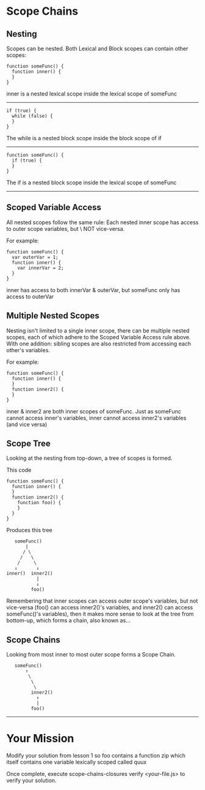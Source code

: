 # Scope Chains

## Nesting

Scopes can be nested. Both Lexical and Block scopes can contain other scopes:

    function someFunc() {
      function inner() {
      }
    }

inner is a nested lexical scope inside the lexical scope of someFunc

-------------------------------------------------------------------------------

    if (true) {
      while (false) {
      }
    }

The while is a nested block scope inside the block scope of if

-------------------------------------------------------------------------------

    function someFunc() {
      if (true) {
      }
    }

The if is a nested block scope inside the lexical scope of someFunc

-------------------------------------------------------------------------------

## Scoped Variable Access

All nested scopes follow the same rule: Each nested inner scope has access to
outer scope variables, but \  NOT vice-versa.

For example:

    function someFunc() {
      var outerVar = 1;
      function inner() {
        var innerVar = 2;
      }
    }

inner has access to both innerVar & outerVar, but someFunc only has
access to outerVar

## Multiple Nested Scopes

Nesting isn't limited to a single inner scope, there can be multiple nested
scopes, each of which adhere to the Scoped Variable Access rule above. With
one addition: sibling scopes are also restricted from accessing each other's
variables.

For example:

    function someFunc() {
      function inner() {
      }
      function inner2() {
      }
    }

inner & inner2 are both inner scopes of someFunc. Just as someFunc
cannot access inner's variables, inner cannot access inner2's variables
(and vice versa)

## Scope Tree

Looking at the nesting from top-down, a tree of scopes is formed.

This code

    function someFunc() {
      function inner() {
      }
      function inner2() {
        function foo() {
        }
      }
    }

Produces this tree

       someFunc()
           |
          / \
         /   \
        /     \
       ↓       ↓
    inner()  inner2()
               |
               ↓
             foo()

Remembering that inner scopes can access outer scope's variables, but not
vice-versa (foo() can access inner2()'s variables, and inner2() can access
someFunc()'s variables), then it makes more sense to look at the tree from
bottom-up, which forms a chain, also known as...

## Scope Chains

Looking from most inner to most outer scope forms a Scope Chain.

       someFunc()
           ↑
            \
             \
              \
             inner2()
               ↑
               |
             foo()

-------------------------------------------------------------------------------

# Your Mission

Modify your solution from lesson 1 so foo contains a function zip
which itself contains one variable lexically scoped called quux

Once complete, execute scope-chains-closures verify <your-file.js> to verify your
solution.